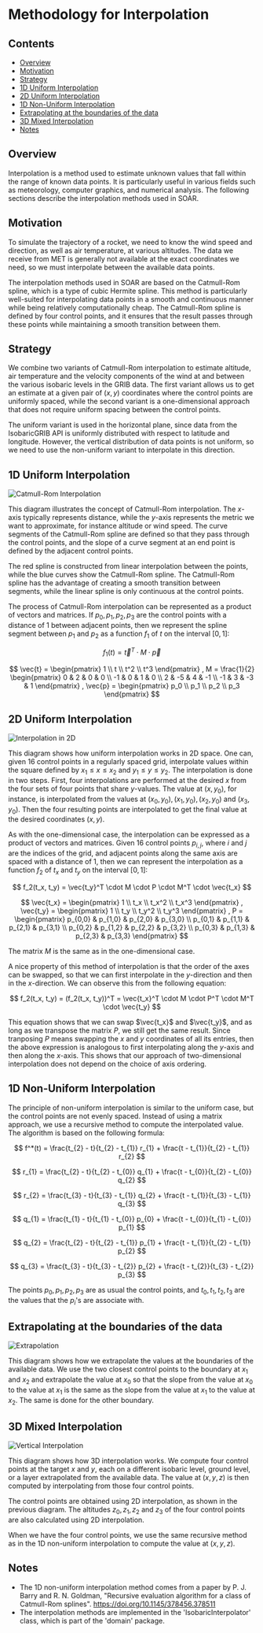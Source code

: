 # Methodology for Interpolation

## Contents
- [Overview](#overview)
- [Motivation](#motivation)
- [Strategy](#strategy)
- [1D Uniform Interpolation](#1d-uniform-interpolation)
- [2D Uniform Interpolation](#2d-uniform-interpolation)
- [1D Non-Uniform Interpolation](#1d-non-uniform-interpolation)
- [Extrapolating at the boundaries of the data](#extrapolating-at-the-boundaries-of-the-data)
- [3D Mixed Interpolation](#3d-mixed-interpolation)
- [Notes](#notes)

## Overview
Interpolation is a method used to estimate unknown values that fall within the range of known data points. It is particularly useful in various fields such as meteorology, computer graphics, and numerical analysis. The following sections describe the interpolation methods used in SOAR.

## Motivation
To simulate the trajectory of a rocket, we need to know the wind speed and direction, as well as air temperature, at various altitudes. The data we receive from MET is generally not available at the exact coordinates we need, so we must interpolate between the available data points.

The interpolation methods used in SOAR are based on the Catmull-Rom spline, which is a type of cubic Hermite spline. This method is particularly well-suited for interpolating data points in a smooth and continuous manner while being relatively computationally cheap. The Catmull-Rom spline is defined by four control points, and it ensures that the result passes through these points while maintaining a smooth transition between them.

## Strategy
We combine two variants of Catmull-Rom interpolation to estimate altitude, air temperature and the velocity components of the wind at and between the various isobaric levels in the GRIB data. The first variant allows us to get an estimate at a given pair of $(x, y)$ coordinates where the control points are uniformly spaced, while the second variant is a one-dimensional approach that does not require uniform spacing between the control points.

The uniform variant is used in the horizontal plane, since data from the IsobaricGRIB API is uniformly distributed with respect to latitude and longitude. However, the vertical distribution of data points is not uniform, so we need to use the non-uniform variant to interpolate in this direction.

## 1D Uniform Interpolation

![Catmull-Rom Interpolation](images/catmull-rom-interpolation_t.svg)

This diagram illustrates the concept of Catmull-Rom interpolation. The $x$-axis typically represents distance, while the $y$-axis represents the metric we want to approximate, for instance altitude or wind speed. The curve segments of the Catmull-Rom spline are defined so that they pass through the control points, and the slope of a curve segment at an end point is defined by the adjacent control points.

The red spline is constructed from linear interpolation between the points, while the blue curves show the Catmull-Rom spline. The Catmull-Rom spline has the advantage of creating a smooth transition between segments, while the linear spline is only continuous at the control points.

The process of Catmull-Rom interpolation can be represented as a product of vectors and matrices. If $p_0, p_1, p_2, p_3$ are the control points with a distance of 1 between adjacent points, then we represent the spline segment between $p_1$ and $p_2$ as a function $f_1$ of $t$ on the interval $[0, 1]$:

$$
f_1(t) = \vec{t}^T \cdot M \cdot \vec{p}
$$

$$
\vec{t} = 
\begin{pmatrix} 
1 \\ 
t \\ 
t^2 \\
t^3 
\end{pmatrix}
, 
M =
\frac{1}{2}
\begin{pmatrix}
0 & 2 & 0 & 0 \\
-1 & 0 & 1 & 0 \\
2 & -5 & 4 & -1 \\
-1 & 3 & -3 & 1
\end{pmatrix}
,
\vec{p} =
\begin{pmatrix}
p_0 \\
p_1 \\
p_2 \\
p_3
\end{pmatrix}
$$

## 2D Uniform Interpolation

![Interpolation in 2D](images/interpolation-2d_t.svg)

This diagram shows how uniform interpolation works in 2D space. One can, given 16 control points in a regularly spaced grid, interpolate values within the square defined by $x_1 \leq x \leq x_2$ and $y_1 \leq y \leq y_2$. The interpolation is done in two steps. First, four interpolations are performed at the desired $x$ from the four sets of four points that share $y$-values. The value at $(x, y_0)$, for instance, is interpolated from the values at $(x_0, y_0), (x_1, y_0), (x_2, y_0)$ and $(x_3, y_0)$. Then the four resulting points are interpolated to get the final value at the desired coordinates $(x, y)$.

As with the one-dimensional case, the interpolation can be expressed as a product of vectors and matrices. Given 16 control points $p_{i,j}$, where $i$ and $j$ are the indices of the grid, and adjacent points along the same axis are spaced with a distance of 1, then we can represent the interpolation as a function $f_2$ of $t_x$ and $t_y$ on the interval $[0, 1]$:

$$
f_2(t_x, t_y) = \vec{t_y}^T \cdot M \cdot P \cdot M^T \cdot \vec{t_x}
$$

$$
\vec{t_x} =
\begin{pmatrix}
1 \\
t_x \\
t_x^2 \\
t_x^3
\end{pmatrix}
,
\vec{t_y} =
\begin{pmatrix}
1 \\
t_y \\
t_y^2 \\
t_y^3
\end{pmatrix}
,
P =
\begin{pmatrix}
p_{0,0} & p_{1,0} & p_{2,0} & p_{3,0} \\
p_{0,1} & p_{1,1} & p_{2,1} & p_{3,1} \\
p_{0,2} & p_{1,2} & p_{2,2} & p_{3,2} \\
p_{0,3} & p_{1,3} & p_{2,3} & p_{3,3}
\end{pmatrix}
$$

The matrix $M$ is the same as in the one-dimensional case.

A nice property of this method of interpolation is that the order of the axes can be swapped, so that we can first interpolate in the $y$-direction and then in the $x$-direction. We can observe this from the following equation:

$$
f_2(t_x, t_y) = (f_2(t_x, t_y))^T = \vec{t_x}^T \cdot M \cdot P^T \cdot M^T \cdot \vec{t_y}
$$

This equation shows that we can swap $\vec{t_x}$ and $\vec{t_y}$, and as long as we transpose the matrix $P$, we still get the same result. Since tranposing $P$ means swapping the $x$ and $y$ coordinates of all its entries, then the above expression is analogous to first interpolating along the $y$-axis and then along the $x$-axis. This shows that our approach of two-dimensional interpolation does not depend on the choice of axis ordering.

## 1D Non-Uniform Interpolation

The principle of non-uniform interpolation is similar to the uniform case, but the control points are not evenly spaced. Instead of using a matrix approach, we use a recursive method to compute the interpolated value. The algorithm is based on the following formula:

$$
f^*(t) = \frac{t_{2} - t}{t_{2} - t_{1}} r_{1} + \frac{t - t_{1}}{t_{2} - t_{1}} r_{2}
$$

$$
r_{1} = \frac{t_{2} - t}{t_{2} - t_{0}} q_{1} + \frac{t - t_{0}}{t_{2} - t_{0}} q_{2}
$$

$$
r_{2} = \frac{t_{3} - t}{t_{3} - t_{1}} q_{2} + \frac{t - t_{1}}{t_{3} - t_{1}} q_{3}
$$

$$
q_{1} = \frac{t_{1} - t}{t_{1} - t_{0}} p_{0} + \frac{t - t_{0}}{t_{1} - t_{0}} p_{1}
$$

$$
q_{2} = \frac{t_{2} - t}{t_{2} - t_{1}} p_{1} + \frac{t - t_{1}}{t_{2} - t_{1}} p_{2}
$$

$$
q_{3} = \frac{t_{3} - t}{t_{3} - t_{2}} p_{2} + \frac{t - t_{2}}{t_{3} - t_{2}} p_{3}
$$

The points $p_0,p_1,p_2,p_3$ are as usual the control points, and $t_0,t_1,t_2,t_3$ are the values that the $p_i$'s are associate with.

## Extrapolating at the boundaries of the data

![Extrapolation](images/extrapolation_t.svg)

This diagram shows how we extrapolate the values at the boundaries of the available data. We use the two closest control points to the boundary at $x_1$ and $x_2$ and extrapolate the value at $x_0$ so that the slope from the value at $x_0$ to the value at $x_1$ is the same as the slope from the value at $x_1$ to the value at $x_2$. The same is done for the other boundary.

## 3D Mixed Interpolation

![Vertical Interpolation](images/vertical-interpolation_t.svg)

This diagram shows how 3D interpolation works. We compute four control points at the target $x$ and $y$, each on a different isobaric level, ground level, or a layer extrapolated from the available data. The value at $(x, y, z)$ is then computed by interpolating from those four control points.

The control points are obtained using 2D interpolation, as shown in the previous diagram. The altitudes $z_0, z_1, z_2$ and $z_3$ of the four control points are also calculated using 2D interpolation.

When we have the four control points, we use the same recursive method as in the 1D non-uniform interpolation to compute the value at $(x, y, z)$.

## Notes

- The 1D non-uniform interpolation method comes from a paper by P. J. Barry and R. N. Goldman, "Recursive evaluation algorithm for a class of Catmull-Rom splines". https://doi.org/10.1145/378456.378511
- The interpolation methods are implemented in the 'IsobaricInterpolator' class, which is part of the 'domain' package.